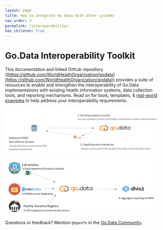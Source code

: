 ```yaml
---
layout: page
title: How to integrate my data with other systems
nav_order: 3
permalink: /interoperability/
has_children: true
---
```


# Go.Data Interoperability Toolkit
This documentation and linked Github repository ([https://github.com/WorldHealthOrganization/godata](https://github.com/WorldHealthOrganization/godata)) provides a suite of resources to enable and strengthen the interoperability of Go.Data implementations with existing health information systems, data collection tools, and reporting mechanisms. Read on for tools, templates, & [real-world examples](https://github.com/WorldHealthOrganization/godata/interoperability-examples/) to help address your interoperability requirements.

![implementation-1](../assets/godata-example1.png)

![implementation-2](../assets/godata-example2.png)

Questions or feedback? Mention `@openfn` in the [Go.Data Community](https://community-godata.who.int/). 

